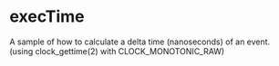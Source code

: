 # execTime
A sample of how to calculate a delta time (nanoseconds) of an event.<br>
(using clock_gettime(2) with CLOCK_MONOTONIC_RAW)
